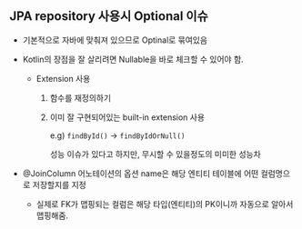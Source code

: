 ## JPA repository 사용시 Optional<T> 이슈

* 기본적으로 자바에 맞춰져 있으므로 Optinal로 묶여있음

* Kotlin의 장점을 잘 살리려면 Nullable을 바로 체크할 수 있어야 함.

  * Extension 사용

    1. 함수를 재정의하기

    2. 이미 잘 구현되어있는 built-in extension 사용

       e.g) `findById()` -> `findByIdOrNull()`

       성능 이슈가 있다고 하지만, 무시할 수 있을정도의 미미한 성능차



* @JoinColumn 어노테이션의 옵션 name은 해당 엔티티 테이블에 어떤 컬럼명으로 저장할지를 지정
  * 실제로 FK가 맵핑되는 컬럼은 해당 타입(엔티티)의 PK이니까 자동으로 알아서 맵핑해줌.

